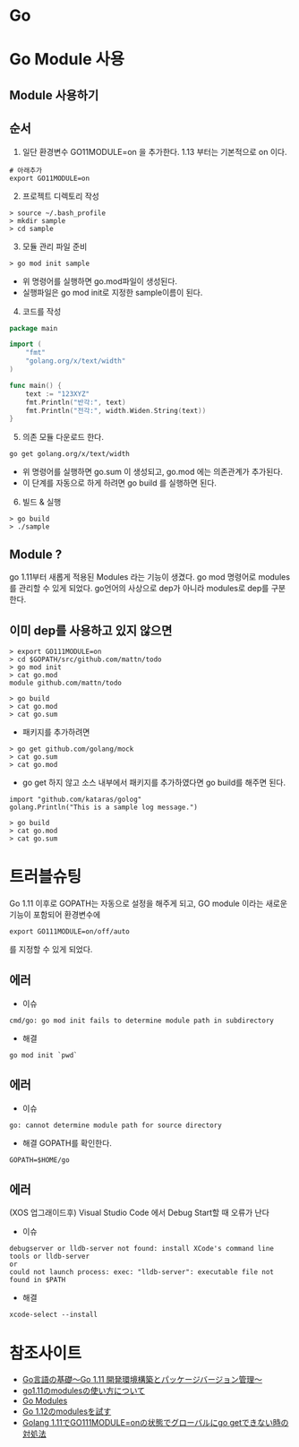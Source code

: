 # Go

# Go Module 사용
## Module 사용하기
## 순서
1. 일단 환경변수 GO11MODULE=on 을 추가한다. 1.13 부터는 기본적으로 on 이다.
```shell
# 아래추가
export GO11MODULE=on
```

2. 프로젝트 디렉토리 작성
```shell
> source ~/.bash_profile
> mkdir sample
> cd sample
```

3. 모듈 관리 파일 준비
```shell
> go mod init sample
```
* 위 명령어를 실행하면 go.mod파일이 생성된다.
* 실행파일은 go mod init로 지정한 sample이름이 된다.

4. 코드를 작성
```go
package main

import (
    "fmt"
    "golang.org/x/text/width"
)

func main() {
    text := "123XYZ"
    fmt.Println("반각:", text)
    fmt.Println("전각:", width.Widen.String(text))
}
```

5. 의존 모듈 다운로드 한다.
```shell
go get golang.org/x/text/width
```
* 위 명령어를 실행하면 go.sum 이 생성되고, go.mod 에는 의존관계가 추가된다.
* 이 단계를 자동으로 하게 하려면 go build 를 실행하면 된다.

6. 빌드 & 실행
```shell
> go build
> ./sample
```

##  

## Module ?
go 1.11부터 새롭게 적용된 Modules 라는 기능이 생겼다. go mod 명령어로 modules를 관리할 수 있게 되었다.
go언어의 사상으로 dep가 아니라 modules로 dep를 구분한다.

## 이미 dep를 사용하고 있지 않으면
```shell
> export GO111MODULE=on
> cd $GOPATH/src/github.com/mattn/todo
> go mod init
> cat go.mod
module github.com/mattn/todo

> go build
> cat go.mod
> cat go.sum
```
* 패키지를 추가하려면
```shell
> go get github.com/golang/mock
> cat go.sum
> cat go.mod
```
* go get 하지 않고 소스 내부에서 패키지를 추가하였다면 go build를 해주면 된다.
```shell
import "github.com/kataras/golog"
golang.Println("This is a sample log message.")
```
```shell
> go build
> cat go.mod
> cat go.sum
```

# 트러블슈팅
Go 1.11 이후로 GOPATH는 자동으로 설정을 해주게 되고, GO module 이라는 새로운 기능이 포함되어 환경변수에
```
export GO111MODULE=on/off/auto
```
를 지정할 수 있게 되었다.

## 에러
* 이슈
```
cmd/go: go mod init fails to determine module path in subdirectory
```
* 해결
```
go mod init `pwd`
```

## 에러
* 이슈
```
go: cannot determine module path for source directory
```
* 해결
GOPATH를 확인한다.
```
GOPATH=$HOME/go
```

## 에러
(XOS 업그래이드후) Visual Studio Code 에서 Debug Start할 때 오류가 난다
* 이슈
```
debugserver or lldb-server not found: install XCode's command line tools or lldb-server
or
could not launch process: exec: "lldb-server": executable file not found in $PATH
```
* 해결
```
xcode-select --install
```

# 참조사이트
* [Go言語の基礎〜Go 1.11 開発環境構築とパッケージバージョン管理〜](https://re-engines.com/2018/10/09/go言語の基礎〜go-1-11-パッケージ管理システムと開発環/)
* [go1.11のmodulesの使い方について](https://qiita.com/yagi5/items/82989a5ecda70a614c27)
* [Go Modules](https://qiita.com/propella/items/e49bccc88f3cc2407745)
* [Go 1.12のmodulesを試す](https://qiita.com/tana6/items/df9a48eecb84576f618d)
* [Golang 1.11でGO111MODULE=onの状態でグローバルにgo getできない時の対処法](https://qiita.com/tobita0000/items/bd7f01e02c24b5e4865a)